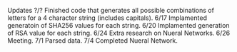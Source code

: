 Updates
?/? Finished code that generates all possible combinations of letters for a 4 character string (includes capitals).
6/17 Implamented generatoin of SHA256 values for each string.
6/20 Implamented generation of RSA value for each string.
6/24 Extra research on Nueral Networks.
6/26 Meeting.
7/1 Parsed data.
7/4 Completed Nueral Network.
